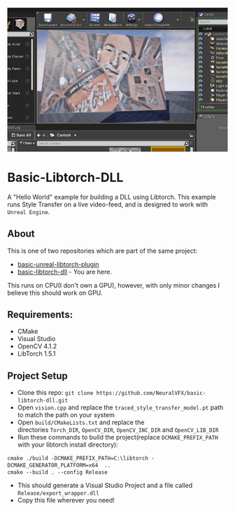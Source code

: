 ![](coke.png)
# Basic-Libtorch-DLL
A "Hello World" example for building a DLL using Libtorch. This example runs Style Transfer on a live video-feed, and is designed to work with `Unreal Engine`.

## About
This is one of two repositories which are part of the same project:
- [basic-unreal-libtorch-plugin](https://github.com/NeuralVFX/basic-unreal-libtorch-plugin)
- [basic-libtorch-dll](https://github.com/NeuralVFX/basic-libtorch-dll) - You are here.

This runs on CPU(I don't own a GPU), however, with only minor changes I believe this should work on GPU.

## Requirements:
- CMake
- Visual Studio
- OpenCV 4.1.2
- LibTorch 1.5.1

## Project Setup
- Clone this repo: `git clone https://github.com/NeuralVFX/basic-libtorch-dll.git`
- Open `vision.cpp` and replace the `traced_style_transfer_model.pt` path to match the path on your system
- Open `build/CMakeLists.txt` and replace the directories `Torch_DIR`, `OpenCV_DIR`, `OpenCV_INC_DIR` and `OpenCV_LIB_DIR`
- Run these commands to build the project(replace `DCMAKE_PREFIX_PATH` with your libtorch install directory):
```
cmake ./build -DCMAKE_PREFIX_PATH=C:\libtorch -DCMAKE_GENERATOR_PLATFORM=x64  ..
cmake --build . --config Release
```
- This should generate a Visual Studio Project and a file called `Release/export_wrapper.dll`
- Copy this file wherever you need!

